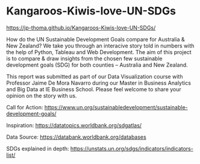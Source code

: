 # Kangaroos-Kiwis-love-UN-SDGs
https://jp-thoma.github.io/Kangaroos-Kiwis-love-UN-SDGs/

How do the UN Sustainable Development Goals compare for Australia & New Zealand?
We take you through an interacive story told in numbers with the help of Python, Tableau and Web Development. The aim of this project is to compare & draw insights from the chosen few sustainable development goals (SDG) for both counties – Australia and New Zealand.

This report was submitted as part of our Data Visualization course with Professor Jaime De Mora Navarro during our Master in Business Analytics and Big Data at IE Business School. Please feel welcome to share your opinion on the story with us.


Call for Action: https://www.un.org/sustainabledevelopment/sustainable-development-goals/

Inspiration: https://datatopics.worldbank.org/sdgatlas/

Data Source: https://databank.worldbank.org/databases

SDGs explained in depth: https://unstats.un.org/sdgs/indicators/indicators-list/
